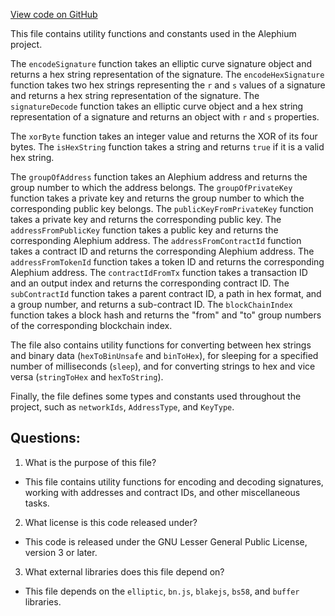 [View code on GitHub](https://github.com/alephium/alephium-web3/packages/web3/src/utils/utils.ts)

This file contains utility functions and constants used in the Alephium project. 

The `encodeSignature` function takes an elliptic curve signature object and returns a hex string representation of the signature. The `encodeHexSignature` function takes two hex strings representing the `r` and `s` values of a signature and returns a hex string representation of the signature. The `signatureDecode` function takes an elliptic curve object and a hex string representation of a signature and returns an object with `r` and `s` properties. 

The `xorByte` function takes an integer value and returns the XOR of its four bytes. The `isHexString` function takes a string and returns `true` if it is a valid hex string. 

The `groupOfAddress` function takes an Alephium address and returns the group number to which the address belongs. The `groupOfPrivateKey` function takes a private key and returns the group number to which the corresponding public key belongs. The `publicKeyFromPrivateKey` function takes a private key and returns the corresponding public key. The `addressFromPublicKey` function takes a public key and returns the corresponding Alephium address. The `addressFromContractId` function takes a contract ID and returns the corresponding Alephium address. The `addressFromTokenId` function takes a token ID and returns the corresponding Alephium address. The `contractIdFromTx` function takes a transaction ID and an output index and returns the corresponding contract ID. The `subContractId` function takes a parent contract ID, a path in hex format, and a group number, and returns a sub-contract ID. The `blockChainIndex` function takes a block hash and returns the "from" and "to" group numbers of the corresponding blockchain index. 

The file also contains utility functions for converting between hex strings and binary data (`hexToBinUnsafe` and `binToHex`), for sleeping for a specified number of milliseconds (`sleep`), and for converting strings to hex and vice versa (`stringToHex` and `hexToString`). 

Finally, the file defines some types and constants used throughout the project, such as `networkIds`, `AddressType`, and `KeyType`.
## Questions: 
 1. What is the purpose of this file?
- This file contains utility functions for encoding and decoding signatures, working with addresses and contract IDs, and other miscellaneous tasks.

2. What license is this code released under?
- This code is released under the GNU Lesser General Public License, version 3 or later.

3. What external libraries does this file depend on?
- This file depends on the `elliptic`, `bn.js`, `blakejs`, `bs58`, and `buffer` libraries.